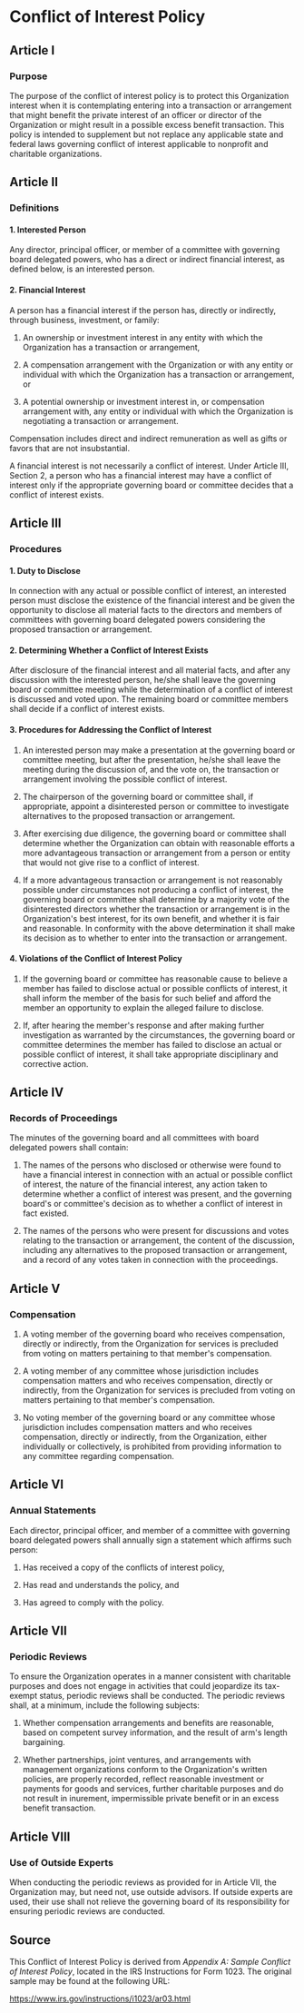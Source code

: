 # Conflict of Interest Policy

## Article I

### Purpose

The purpose of the conflict of interest policy is to protect this Organization interest when it is contemplating entering into a transaction or arrangement that might benefit the private interest of an officer or director of the Organization or might result in a possible excess benefit transaction. This policy is intended to supplement but not replace any applicable state and federal laws governing conflict of interest applicable to nonprofit and charitable organizations.

## Article II

### Definitions

#### 1. Interested Person

Any director, principal officer, or member of a committee with governing board delegated powers, who has a direct or indirect financial interest, as defined below, is an interested person.

#### 2. Financial Interest

A person has a financial interest if the person has, directly or indirectly, through business, investment, or family:

1. An ownership or investment interest in any entity with which the Organization has a transaction or arrangement,

2. A compensation arrangement with the Organization or with any entity or individual with which the Organization has a transaction or arrangement, or

3. A potential ownership or investment interest in, or compensation arrangement with, any entity or individual with which the Organization is negotiating a transaction or arrangement.

Compensation includes direct and indirect remuneration as well as gifts or favors that are not insubstantial.

A financial interest is not necessarily a conflict of interest. Under Article III, Section 2, a person who has a financial interest may have a conflict of interest only if the appropriate governing board or committee decides that a conflict of interest exists.

## Article III

### Procedures

#### 1. Duty to Disclose

In connection with any actual or possible conflict of interest, an interested person must disclose the existence of the financial interest and be given the opportunity to disclose all material facts to the directors and members of committees with governing board delegated powers considering the proposed transaction or arrangement.

#### 2. Determining Whether a Conflict of Interest Exists

After disclosure of the financial interest and all material facts, and after any discussion with the interested person, he/she shall leave the governing board or committee meeting while the determination of a conflict of interest is discussed and voted upon. The remaining board or committee members shall decide if a conflict of interest exists.

#### 3. Procedures for Addressing the Conflict of Interest

1. An interested person may make a presentation at the governing board or committee meeting, but after the presentation, he/she shall leave the meeting during the discussion of, and the vote on, the transaction or arrangement involving the possible conflict of interest.

2. The chairperson of the governing board or committee shall, if appropriate, appoint a disinterested person or committee to investigate alternatives to the proposed transaction or arrangement.

3. After exercising due diligence, the governing board or committee shall determine whether the Organization can obtain with reasonable efforts a more advantageous transaction or arrangement from a person or entity that would not give rise to a conflict of interest.

4. If a more advantageous transaction or arrangement is not reasonably possible under circumstances not producing a conflict of interest, the governing board or committee shall determine by a majority vote of the disinterested directors whether the transaction or arrangement is in the Organization's best interest, for its own benefit, and whether it is fair and reasonable. In conformity with the above determination it shall make its decision as to whether to enter into the transaction or arrangement.

#### 4. Violations of the Conflict of Interest Policy

1. If the governing board or committee has reasonable cause to believe a member has failed to disclose actual or possible conflicts of interest, it shall inform the member of the basis for such belief and afford the member an opportunity to explain the alleged failure to disclose.

2. If, after hearing the member's response and after making further investigation as warranted by the circumstances, the governing board or committee determines the member has failed to disclose an actual or possible conflict of interest, it shall take appropriate disciplinary and corrective action.

## Article IV

### Records of Proceedings

The minutes of the governing board and all committees with board delegated powers shall contain:

1. The names of the persons who disclosed or otherwise were found to have a financial interest in connection with an actual or possible conflict of interest, the nature of the financial interest, any action taken to determine whether a conflict of interest was present, and the governing board's or committee's decision as to whether a conflict of interest in fact existed.

2. The names of the persons who were present for discussions and votes relating to the transaction or arrangement, the content of the discussion, including any alternatives to the proposed transaction or arrangement, and a record of any votes taken in connection with the proceedings.

## Article V

### Compensation

1. A voting member of the governing board who receives compensation, directly or indirectly, from the Organization for services is precluded from voting on matters pertaining to that member's compensation.

2. A voting member of any committee whose jurisdiction includes compensation matters and who receives compensation, directly or indirectly, from the Organization for services is precluded from voting on matters pertaining to that member's compensation.

3. No voting member of the governing board or any committee whose jurisdiction includes compensation matters and who receives compensation, directly or indirectly, from the Organization, either individually or collectively, is prohibited from providing information to any committee regarding compensation.

## Article VI

### Annual Statements

Each director, principal officer, and member of a committee with governing board delegated powers shall annually sign a statement which affirms such person:

1. Has received a copy of the conflicts of interest policy,

2. Has read and understands the policy, and

3. Has agreed to comply with the policy.

## Article VII

### Periodic Reviews

To ensure the Organization operates in a manner consistent with charitable purposes and does not engage in activities that could jeopardize its tax-exempt status, periodic reviews shall be conducted. The periodic reviews shall, at a minimum, include the following subjects:

1. Whether compensation arrangements and benefits are reasonable, based on competent survey information, and the result of arm's length bargaining.

2. Whether partnerships, joint ventures, and arrangements with management organizations conform to the Organization's written policies, are properly recorded, reflect reasonable investment or payments for goods and services, further charitable purposes and do not result in inurement, impermissible private benefit or in an excess benefit transaction.

## Article VIII

### Use of Outside Experts

When conducting the periodic reviews as provided for in Article VII, the Organization may, but need not, use outside advisors. If outside experts are used, their use shall not relieve the governing board of its responsibility for ensuring periodic reviews are conducted.

## Source

This Conflict of Interest Policy is derived from *Appendix A: Sample Conflict of Interest Policy*, located in the IRS Instructions for Form 1023. The original sample may be found at the following URL:

https://www.irs.gov/instructions/i1023/ar03.html
